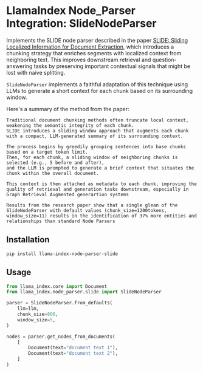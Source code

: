 # LlamaIndex Node_Parser Integration: SlideNodeParser

Implements the SLIDE node parser described in the paper [SLIDE: Sliding Localized Information for Document Extraction](https://arxiv.org/abs/2503.17952), which introduces a chunking strategy that enriches segments with localized context from neighboring text. This improves downstream retrieval and question-answering tasks by preserving important contextual signals that might be lost with naive splitting.

`SlideNodeParser` implements a faithful adaptation of this technique using LLMs to generate a short context for each chunk based on its surrounding window.

Here's a summary of the method from the paper:

```
Traditional document chunking methods often truncate local context, weakening the semantic integrity of each chunk.
SLIDE introduces a sliding window approach that augments each chunk with a compact, LLM-generated summary of its surrounding context.

The process begins by greedily grouping sentences into base chunks based on a target token limit.
Then, for each chunk, a sliding window of neighboring chunks is selected (e.g., 5 before and after),
and the LLM is prompted to generate a brief context that situates the chunk within the overall document.

This context is then attached as metadata to each chunk, improving the quality of retrieval and generation tasks downstream, especially in Graph Retrieval Augmented generartion systems

Results from the research paper show that a single glean of the SlideNodeParser with default values (chunk_size=1200tokens, window_size=11) results in the identification of 37% more entities and relationships than standard Node Parsers
```

## Installation

```
pip install llama-index-node-parser-slide
```

## Usage

```python
from llama_index.core import Document
from llama_index.node_parser.slide import SlideNodeParser

parser = SlideNodeParser.from_defaults(
    llm=llm,
    chunk_size=800,
    window_size=5,
)

nodes = parser.get_nodes_from_documents(
    [
        Document(text="document text 1"),
        Document(text="document text 2"),
    ]
)
```
